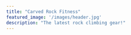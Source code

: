 ```yaml
---
title: "Carved Rock Fitness"
featured_image: '/images/header.jpg'
description: "The latest rock climbing gear!"
---
```

